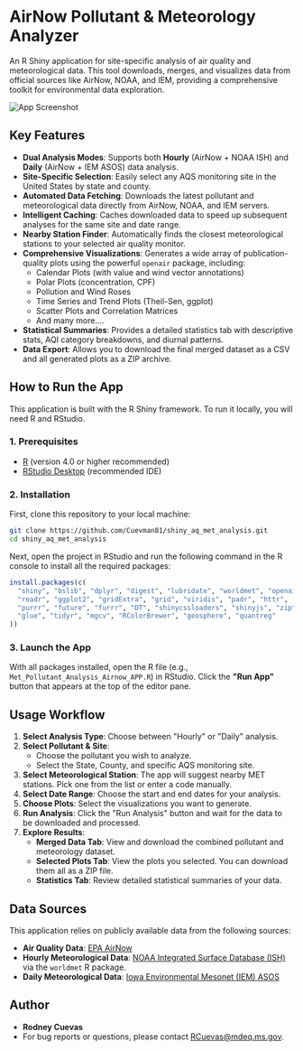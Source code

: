 # AirNow Pollutant & Meteorology Analyzer

An R Shiny application for site-specific analysis of air quality and meteorological data. This tool downloads, merges, and visualizes data from official sources like AirNow, NOAA, and IEM, providing a comprehensive toolkit for environmental data exploration.

![App Screenshot](CalendarPlot.png)

## Key Features

-   **Dual Analysis Modes**: Supports both **Hourly** (AirNow + NOAA ISH) and **Daily** (AirNow + IEM ASOS) data analysis.
-   **Site-Specific Selection**: Easily select any AQS monitoring site in the United States by state and county.
-   **Automated Data Fetching**: Downloads the latest pollutant and meteorological data directly from AirNow, NOAA, and IEM servers.
-   **Intelligent Caching**: Caches downloaded data to speed up subsequent analyses for the same site and date range.
-   **Nearby Station Finder**: Automatically finds the closest meteorological stations to your selected air quality monitor.
-   **Comprehensive Visualizations**: Generates a wide array of publication-quality plots using the powerful `openair` package, including:
    -   Calendar Plots (with value and wind vector annotations)
    -   Polar Plots (concentration, CPF)
    -   Pollution and Wind Roses
    -   Time Series and Trend Plots (Theil-Sen, ggplot)
    -   Scatter Plots and Correlation Matrices
    -   And many more....
-   **Statistical Summaries**: Provides a detailed statistics tab with descriptive stats, AQI category breakdowns, and diurnal patterns.
-   **Data Export**: Allows you to download the final merged dataset as a CSV and all generated plots as a ZIP archive.

## How to Run the App

This application is built with the R Shiny framework. To run it locally, you will need R and RStudio.

### 1. Prerequisites

-   [R](https://cran.r-project.org/) (version 4.0 or higher recommended)
-   [RStudio Desktop](https://posit.co/download/rstudio-desktop/) (recommended IDE)

### 2. Installation

First, clone this repository to your local machine:

```bash
git clone https://github.com/Cuevman81/shiny_aq_met_analysis.git
cd shiny_aq_met_analysis
```

Next, open the project in RStudio and run the following command in the R console to install all the required packages:

```r
install.packages(c(
  "shiny", "bslib", "dplyr", "digest", "lubridate", "worldmet", "openair", 
  "readr", "ggplot2", "gridExtra", "grid", "viridis", "padr", "httr", 
  "purrr", "future", "furrr", "DT", "shinycssloaders", "shinyjs", "zip", 
  "glue", "tidyr", "mgcv", "RColorBrewer", "geosphere", "quantreg"
))
```

### 3. Launch the App

With all packages installed, open the R file (e.g., `Met_Pollutant_Analysis_Airnow_APP.R`) in RStudio. Click the **"Run App"** button that appears at the top of the editor pane.

## Usage Workflow

1.  **Select Analysis Type**: Choose between "Hourly" or "Daily" analysis.
2.  **Select Pollutant & Site**:
    -   Choose the pollutant you wish to analyze.
    -   Select the State, County, and specific AQS monitoring site.
3.  **Select Meteorological Station**: The app will suggest nearby MET stations. Pick one from the list or enter a code manually.
4.  **Select Date Range**: Choose the start and end dates for your analysis.
5.  **Choose Plots**: Select the visualizations you want to generate.
6.  **Run Analysis**: Click the "Run Analysis" button and wait for the data to be downloaded and processed.
7.  **Explore Results**:
    -   **Merged Data Tab**: View and download the combined pollutant and meteorology dataset.
    -   **Selected Plots Tab**: View the plots you selected. You can download them all as a ZIP file.
    -   **Statistics Tab**: Review detailed statistical summaries of your data.

## Data Sources

This application relies on publicly available data from the following sources:

-   **Air Quality Data**: [EPA AirNow](https://www.airnow.gov/)
-   **Hourly Meteorological Data**: [NOAA Integrated Surface Database (ISH)](https://www.ncei.noaa.gov/products/land-based-station/integrated-surface-database) via the `worldmet` R package.
-   **Daily Meteorological Data**: [Iowa Environmental Mesonet (IEM) ASOS](https://mesonet.agron.iastate.edu/request/daily.phtml)

## Author

*   **Rodney Cuevas**
*   For bug reports or questions, please contact [RCuevas@mdeq.ms.gov](mailto:RCuevas@mdeq.ms.gov).